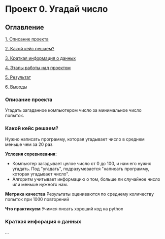 # Проект 0. Угадай число

## Оглавление
[1. Описание проекта](https://github.com/amanatorynbassarov/sf_data_science/tree/main/project_0/README.md#Описание-проекта) 

[2. Какой кейс решаем?](https://github.com/amanatorynbassarov/sf_data_science/tree/main/project_0/README.md#Какой-кейс-решаем)

[3. Краткая информация о данных](https://github.com/amanatorynbassarov/sf_data_science/tree/main/project_0/README.md#Краткая-информаия-о-данных)

[4. Этапы работы над проектом](https://github.com/amanatorynbassarov/sf_data_science/tree/main/project_0/README.md#Этапы-работы-над-проектом)

[5. Результат](https://github.com/amanatorynbassarov/sf_data_science/tree/main/project_0/README.md#Результат)

[6. Выводы](https://github.com/amanatorynbassarov/sf_data_science/tree/main/project_0/README.md#Выводы)

###  Описание проекта  
Угадать загаданное компьютером число за минимальное число попыток.

### Какой кейс решаем?
Нужно написать программу, которая угадывает число в среднем меньше чем за 20 раз.

**Условия соревнования:**
- Компьютер загадывает целое число от 0 до 100, и нам его нужно угадать. Под "угадать", подразумевается "написать программу, которая угадывает число".
- Алгоритм учитывает информацию о том, больше ли случайное число или меньше нужного нам.

**Метрика качества**
Результаты оцениваются по среднему количеству попыток при 1000 повторений

**Что практикуем**
Учимся писать хороший код на python

### Краткая инфорация о данных
...

